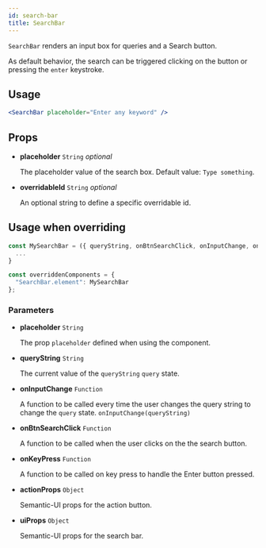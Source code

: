 ```yaml
---
id: search-bar
title: SearchBar
---
```


`SearchBar` renders an input box for queries and a Search button.

As default behavior, the search can be triggered clicking on the button or pressing the `enter` keystroke.

## Usage

```jsx
<SearchBar placeholder="Enter any keyword" />
```

## Props

* **placeholder** `String` *optional*

  The placeholder value of the search box. Default value: `Type something`.

* **overridableId** `String` *optional*

  An optional string to define a specific overridable id.

## Usage when overriding

```jsx
const MySearchBar = ({ queryString, onBtnSearchClick, onInputChange, onKeyPress, placeholder, actionProps, uiProps }) => {
  ...
}

const overriddenComponents = {
  "SearchBar.element": MySearchBar
};
```

### Parameters

* **placeholder** `String`

  The prop `placeholder` defined when using the component.

* **queryString** `String`

  The current value of the `queryString` `query` state.

* **onInputChange** `Function`

  A function to be called every time the user changes the query string to change the `query` state. `onInputChange(queryString)`

* **onBtnSearchClick** `Function`

  A function to be called when the user clicks on the the search button.

* **onKeyPress** `Function`

  A function to be called on key press to handle the Enter button pressed.

* **actionProps** `Object`

  Semantic-UI props for the action button.

* **uiProps** `Object`

  Semantic-UI props for the search bar.

